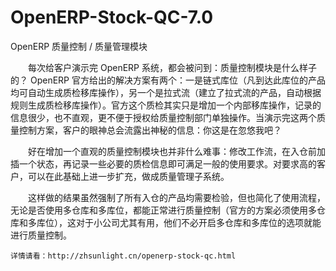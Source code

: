 OpenERP-Stock-QC-7.0
======================

OpenERP 质量控制 / 质量管理模块


　　每次给客户演示完 OpenERP 系统，都会被问到：质量控制模块是什么样子的？ OpenERP 官方给出的解决方案有两个：一是链式库位（凡到达此库位的产品均可自动生成质检移库操作），另一个是拉式流（建立了拉式流的产品，自动根据规则生成质检移库操作）。官方这个质检其实只是增加一个内部移库操作，记录的信息很少，也不直观，更不便于授权给质量控制部门单独操作。当演示完这两个质量控制方案，客户的眼神总会流露出神秘的信息：你这是在忽悠我吧？

　　好在增加一个直观的质量控制模块也并非什么难事：修改工作流，在入仓前加插一个状态，再记录一些必要的质检信息即可满足一般的使用要求。对要求高的客户，可以在此基础上进一步扩充，做成质量管理子系统。

　　这样做的结果虽然强制了所有入仓的产品均需要检验，但也简化了使用流程，无论是否使用多仓库和多库位，都能正常进行质量控制（官方的方案必须使用多仓库和多库位），这对于小公司尤其有用，他们不必开启多仓库和多库位的选项就能进行质量控制。

	详情请看：http://zhsunlight.cn/openerp-stock-qc.html
	
